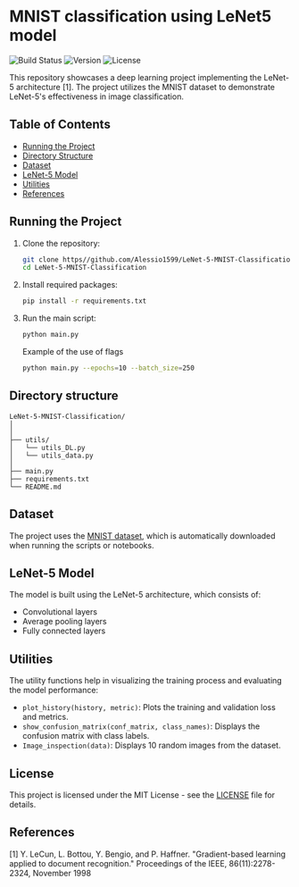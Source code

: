 # MNIST classification using LeNet5 model
![Build Status](https://img.shields.io/badge/build-passing-brightgreen)
![Version](https://img.shields.io/badge/version-1.0-blue)
![License](https://img.shields.io/badge/license-MIT-green)

This repository showcases a deep learning project implementing the LeNet-5 architecture [1]. The project utilizes the MNIST dataset to demonstrate LeNet-5's effectiveness in image classification.


## Table of Contents
<ul>
<li><a href="#running-the-project">Running the Project</a></li>
<li><a href="#directory-structure">Directory Structure</a></li>
<li><a href="#dataset">Dataset</a></li>
<li><a href="#lenet-5-model">LeNet-5 Model</a></li>
<li><a href="#utilities">Utilities</a></li>
<li><a href="#references">References</a></li>
</ul>

## Running the Project
1. Clone the repository:
    ```bash
    git clone https//github.com/Alessio1599/LeNet-5-MNIST-Classification.git
    cd LeNet-5-MNIST-Classification
    ```
2. Install required packages:
    ```bash
    pip install -r requirements.txt
    ```
3. Run the main script:
    ```bash
    python main.py
    ```
    Example of the use of flags
    ```bash
    python main.py --epochs=10 --batch_size=250
    ```

## Directory structure
```
LeNet-5-MNIST-Classification/
│
│
├── utils/
│   └── utils_DL.py
│   └── utils_data.py
│
├── main.py
├── requirements.txt
└── README.md
```

## Dataset
The project uses the [MNIST dataset](http://yann.lecun.com/exdb/mnist/), which is automatically downloaded when running the scripts or notebooks.

## LeNet-5 Model
The model is built using the LeNet-5 architecture, which consists of:
- Convolutional layers
- Average pooling layers
- Fully connected layers

## Utilities
The utility functions help in visualizing the training process and evaluating the model performance:
- `plot_history(history, metric)`: Plots the training and validation loss and metrics.
- `show_confusion_matrix(conf_matrix, class_names)`: Displays the confusion matrix with class labels.
- `Image_inspection(data)`: Displays 10 random images from the dataset.

## License

This project is licensed under the MIT License - see the [LICENSE](LICENSE) file for details.


## References
[1] Y. LeCun, L. Bottou, Y. Bengio, and P. Haffner. "Gradient-based learning applied to document recognition." Proceedings of the IEEE, 86(11):2278-2324, November 1998
